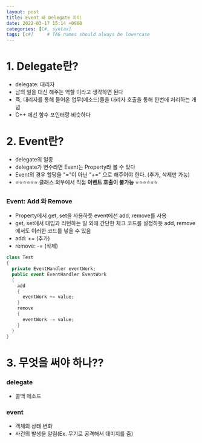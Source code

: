 ```yaml
---
layout: post
title: Event 와 Delegate 차이
date: 2022-03-17 15:14 +0900
categories: [C#, syntax]
tags: [c#]     # TAG names should always be lowercase
---
```


# 1. Delegate란?
- delegate: 대리자
- 남의 일을 대신 해주는 역할 이라고 생각하면 된다
- 즉, 대리자를 통해 들어온 업무(메소드)들을 대리자 호출을 통해 한번에 처리하는 개념
- C++ 에선 함수 포인터랑 비슷하다


# 2. Event란?
- delegate의 일종
- delegate가 변수라면 Event는 Property라 볼 수 있다
- Event의 경우 할당을 "="이 아닌 "+=" 으로 해주어야 한다. (추가, 삭제만 가능)
- ⭐⭐⭐⭐⭐⭐ 클래스 외부에서 직접 **이벤트 호출이 불가능** ⭐⭐⭐⭐⭐⭐

### Event: Add 와 Remove
- Property에서 get, set을 사용하듯 event에선 add, remove를 사용
- get, set에서 대입과 리턴하는 일 외에 간단한 체크 코드를 설정하듯 add, remove에서도 이러한 코드를 넣을 수 있음
- add: += (추가)
- remove: -= (삭제)

```cs
class Test
{
  private EventHandler eventWork;
  public event EventHandler EventWork
  {
    add
    {
      eventWork += value;
    }
    remove
    {
      eventWork -= value;
    }
  }
}
```


# 3. 무엇을 써야 하나??
### delegate
- 콜백 메소드

### event
- 객체의 상태 변화
- 사건의 발생을 알림(Ex. 무기로 공격해서 데미지를 줌)
